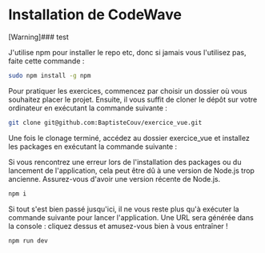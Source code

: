 # Installation de CodeWave

[Warning]### test

J'utilise npm pour installer le repo etc, donc si jamais vous l'utilisez pas, faite cette commande :
```bash
sudo npm install -g npm
```


Pour pratiquer les exercices, commencez par choisir un dossier où vous souhaitez placer le projet. Ensuite, il vous suffit de cloner le dépôt sur votre ordinateur en exécutant la commande suivante :
```bash
git clone git@github.com:BaptisteCouv/exercice_vue.git
```


Une fois le clonage terminé, accédez au dossier exercice_vue et installez les packages en exécutant la commande suivante :

Si vous rencontrez une erreur lors de l'installation des packages ou du lancement de l'application, cela peut être dû à une version de Node.js trop ancienne. Assurez-vous d'avoir une version récente de Node.js.
```bash
npm i
```


Si tout s'est bien passé jusqu'ici, il ne vous reste plus qu'à exécuter la commande suivante pour lancer l'application. Une URL sera générée dans la console : cliquez dessus et amusez-vous bien à vous entraîner !
```bash
npm run dev
```
